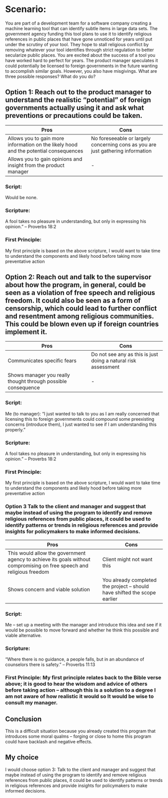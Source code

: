 # Scenario:
You are part of a development team for a software company creating a machine learning tool that can identify subtle items in large data sets. The government agency funding this tool plans to use it to identify religious references in public places that have gone unnoticed for years until put under the scrutiny of your tool. They hope to stall religious conflict by removing whatever your tool identifies through strict regulation to better secularize public places. You are excited about the success of a tool you have worked hard to perfect for years. The product manager speculates it could potentially be licensed to foreign governments in the future wanting to accomplish similar goals. However, you also have misgivings. What are three possible responses? What do you do?

## Option 1: Reach out to the product manager to understand the realistic “potential” of foreign governments actually using it and ask what preventions or precautions could be taken. 
| Pros | Cons |
|------|------|
|Allows you to gain more information on the likely hood and the potential consequences| No foreseeable or largely concerning cons as you are just gathering information |
| Allows you to gain opinions and insight from the product manager | - |


### Script: 
Would be none. 
### Scripture: 
A fool takes no pleasure in understanding, but only in expressing his opinion.” – Proverbs 18:2
### First Principle: 
My first principle is based on the above scripture, I would want to take time to understand the components and likely hood before taking more preventative action 

## Option 2: Reach out and talk to the supervisor about how the program, in general, could be seen as a violation of free speech and religious freedom. It could also be seen as a form of censorship, which could lead to further conflict and resentment among religious communities. This could be blown even up if foreign countries implement it. 

| Pros | Cons |
|------|------|
|Communicates specific fears| Do not see any as this is just doing a natural risk assessment |
| Shows manager you really thought through possible consequence  | - |

### Script: 
Me (to manager): “I just wanted  to talk to you as I am really concerned that licensing this to foreign governments could compound some preexisting concerns (introduce them),  I just wanted to see if I am understanding this properly.” 
### Scripture: 
A fool takes no pleasure in understanding, but only in expressing his opinion.” – Proverbs 18:2
### First Principle: 
My first principle is based on the above scripture, I would want to take time to understand the components and likely hood before taking more preventative action 

### Option 3 Talk to the client and manager and suggest that maybe instead of using the program to identify and remove religious references from public places, it could be used to identify patterns or trends in religious references and provide insights for policymakers to make informed decisions. 

| Pros | Cons |
|------|------|
|This would allow the government agency to achieve its goals without compromising on free speech and religious freedom | Client might not want this |
| Shows concern and viable solution | You already completed the project – should have shifted the scope earlier  |

### Script:
Me – set up a meeting with the manager and introduce this idea and see if it would be possible to move forward and whether he think this possible and viable alternative. 
### Scripture:
“Where there is no guidance, a people falls, but in an abundance of counselors there is safety.” – Proverbs 11:13
### First Principle: My first principle relates back to the Bible verse above; it is good to hear the wisdom and advice of others before taking action – although this is a solution to a degree I am not aware of how realistic it would so It would be wise to consult my manager. 

## Conclusion 
This is a difficult situation because you already created this program that introduces some moral qualms – forging or close to home this program could have backlash and negative effects. 

## My choice 
I would choose option 3: Talk to the client and manager and suggest that maybe instead of using the program to identify and remove religious references from public places, it could be used to identify patterns or trends in religious references and provide insights for policymakers to make informed decisions. 


